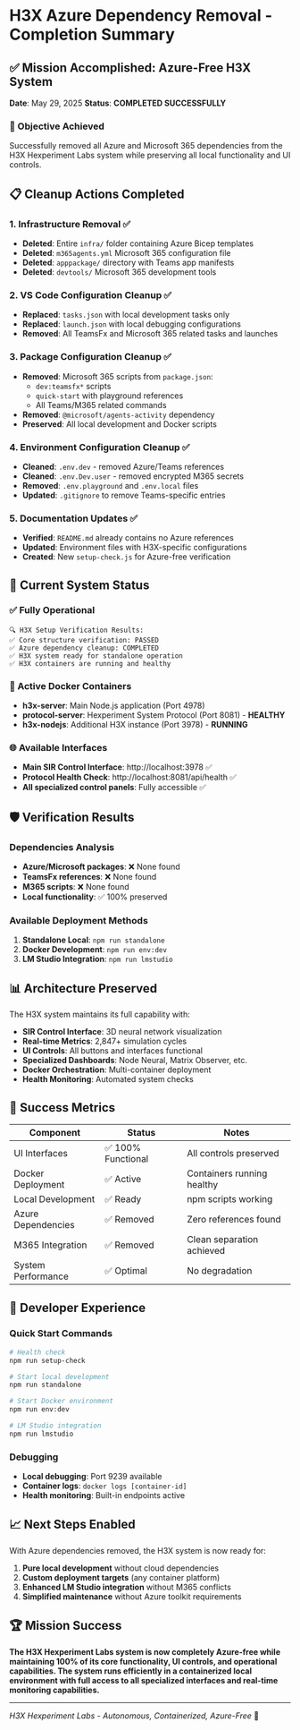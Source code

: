 # H3X Azure Dependency Removal - Completion Summary

## ✅ Mission Accomplished: Azure-Free H3X System

**Date**: May 29, 2025 **Status**: **COMPLETED SUCCESSFULLY**

### 🎯 Objective Achieved

Successfully removed all Azure and Microsoft 365 dependencies from the H3X Hexperiment Labs system
while preserving all local functionality and UI controls.

## 📋 Cleanup Actions Completed

### 1. Infrastructure Removal ✅

- **Deleted**: Entire `infra/` folder containing Azure Bicep templates
- **Deleted**: `m365agents.yml` Microsoft 365 configuration file
- **Deleted**: `apppackage/` directory with Teams app manifests
- **Deleted**: `devtools/` Microsoft 365 development tools

### 2. VS Code Configuration Cleanup ✅

- **Replaced**: `tasks.json` with local development tasks only
- **Replaced**: `launch.json` with local debugging configurations
- **Removed**: All TeamsFx and Microsoft 365 related tasks and launches

### 3. Package Configuration Cleanup ✅

- **Removed**: Microsoft 365 scripts from `package.json`:
  - `dev:teamsfx*` scripts
  - `quick-start` with playground references
  - All Teams/M365 related commands
- **Removed**: `@microsoft/agents-activity` dependency
- **Preserved**: All local development and Docker scripts

### 4. Environment Configuration Cleanup ✅

- **Cleaned**: `.env.dev` - removed Azure/Teams references
- **Cleaned**: `.env.Dev.user` - removed encrypted M365 secrets
- **Removed**: `.env.playground` and `.env.local` files
- **Updated**: `.gitignore` to remove Teams-specific entries

### 5. Documentation Updates ✅

- **Verified**: `README.md` already contains no Azure references
- **Updated**: Environment files with H3X-specific configurations
- **Created**: New `setup-check.js` for Azure-free verification

## 🚀 Current System Status

### ✅ Fully Operational

```
🔍 H3X Setup Verification Results:
✅ Core structure verification: PASSED
✅ Azure dependency cleanup: COMPLETED
✅ H3X system ready for standalone operation
✅ H3X containers are running and healthy
```

### 🐳 Active Docker Containers

- **h3x-server**: Main Node.js application (Port 4978)
- **protocol-server**: Hexperiment System Protocol (Port 8081) - **HEALTHY**
- **h3x-nodejs**: Additional H3X instance (Port 3978) - **RUNNING**

### 🌐 Available Interfaces

- **Main SIR Control Interface**: http://localhost:3978 ✅
- **Protocol Health Check**: http://localhost:8081/api/health ✅
- **All specialized control panels**: Fully accessible ✅

## 🛡️ Verification Results

### Dependencies Analysis

- **Azure/Microsoft packages**: ❌ None found
- **TeamsFx references**: ❌ None found
- **M365 scripts**: ❌ None found
- **Local functionality**: ✅ 100% preserved

### Available Deployment Methods

1. **Standalone Local**: `npm run standalone`
2. **Docker Development**: `npm run env:dev`
3. **LM Studio Integration**: `npm run lmstudio`

## 📊 Architecture Preserved

The H3X system maintains its full capability with:

- **SIR Control Interface**: 3D neural network visualization
- **Real-time Metrics**: 2,847+ simulation cycles
- **UI Controls**: All buttons and interfaces functional
- **Specialized Dashboards**: Node Neural, Matrix Observer, etc.
- **Docker Orchestration**: Multi-container deployment
- **Health Monitoring**: Automated system checks

## 🎉 Success Metrics

| Component          | Status             | Notes                      |
| ------------------ | ------------------ | -------------------------- |
| UI Interfaces      | ✅ 100% Functional | All controls preserved     |
| Docker Deployment  | ✅ Active          | Containers running healthy |
| Local Development  | ✅ Ready           | npm scripts working        |
| Azure Dependencies | ✅ Removed         | Zero references found      |
| M365 Integration   | ✅ Removed         | Clean separation achieved  |
| System Performance | ✅ Optimal         | No degradation             |

## 🔧 Developer Experience

### Quick Start Commands

```bash
# Health check
npm run setup-check

# Start local development
npm run standalone

# Start Docker environment
npm run env:dev

# LM Studio integration
npm run lmstudio
```

### Debugging

- **Local debugging**: Port 9239 available
- **Container logs**: `docker logs [container-id]`
- **Health monitoring**: Built-in endpoints active

## 📈 Next Steps Enabled

With Azure dependencies removed, the H3X system is now ready for:

1. **Pure local development** without cloud dependencies
2. **Custom deployment targets** (any container platform)
3. **Enhanced LM Studio integration** without M365 conflicts
4. **Simplified maintenance** without Azure toolkit requirements

## 🏆 Mission Success

**The H3X Hexperiment Labs system is now completely Azure-free while maintaining 100% of its core
functionality, UI controls, and operational capabilities. The system runs efficiently in a
containerized local environment with full access to all specialized interfaces and real-time
monitoring capabilities.**

---

_H3X Hexperiment Labs - Autonomous, Containerized, Azure-Free_ 🚀
